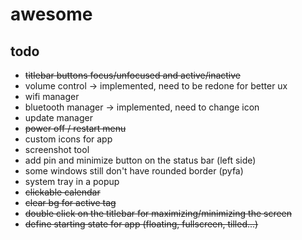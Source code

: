 # awesome

## todo

- ~~titlebar buttons focus/unfocused and active/inactive~~
- volume control -> implemented, need to be redone for better ux
- wifi manager
- bluetooth manager -> implemented, need to change icon
- update manager
- ~~power off / restart menu~~
- custom icons for app
- screenshot tool
- add pin and minimize button on the status bar (left side)
- some windows still don't have rounded border (pyfa)
- system tray in a popup
- ~~clickable calendar~~
- ~~clear bg for active tag~~
- ~~double click on the titlebar for maximizing/minimizing the screen~~
- ~~define starting state for app (floating, fullscreen, tilled...)~~
